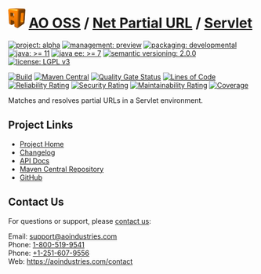 # [<img src="ao-logo.png" alt="AO Logo" width="35" height="40">](https://github.com/ao-apps) [AO OSS](https://github.com/ao-apps/ao-oss) / [Net Partial URL](https://github.com/ao-apps/ao-net-partial-url) / [Servlet](https://github.com/ao-apps/ao-net-partial-url-servlet)

[![project: alpha](https://oss.aoapps.com/ao-badges/project-alpha.svg)](https://aoindustries.com/life-cycle#project-alpha)
[![management: preview](https://oss.aoapps.com/ao-badges/management-preview.svg)](https://aoindustries.com/life-cycle#management-preview)
[![packaging: developmental](https://oss.aoapps.com/ao-badges/packaging-developmental.svg)](https://aoindustries.com/life-cycle#packaging-developmental)  
[![java: &gt;= 11](https://oss.aoapps.com/ao-badges/java-11.svg)](https://docs.oracle.com/en/java/javase/11/)
[![java ee: &gt;= 7](https://oss.aoapps.com/ao-badges/javaee-7.svg)](https://docs.oracle.com/javaee/7/)
[![semantic versioning: 2.0.0](https://oss.aoapps.com/ao-badges/semver-2.0.0.svg)](http://semver.org/spec/v2.0.0.html)
[![license: LGPL v3](https://oss.aoapps.com/ao-badges/license-lgpl-3.0.svg)](https://www.gnu.org/licenses/lgpl-3.0)

[![Build](https://github.com/ao-apps/ao-net-partial-url-servlet/workflows/Build/badge.svg?branch=master)](https://github.com/ao-apps/ao-net-partial-url-servlet/actions?query=workflow%3ABuild)
[![Maven Central](https://maven-badges.herokuapp.com/maven-central/com.aoapps/ao-net-partial-url-servlet/badge.svg)](https://maven-badges.herokuapp.com/maven-central/com.aoapps/ao-net-partial-url-servlet)
[![Quality Gate Status](https://sonarcloud.io/api/project_badges/measure?branch=master&project=com.aoapps%3Aao-net-partial-url-servlet&metric=alert_status)](https://sonarcloud.io/dashboard?branch=master&id=com.aoapps%3Aao-net-partial-url-servlet)
[![Lines of Code](https://sonarcloud.io/api/project_badges/measure?branch=master&project=com.aoapps%3Aao-net-partial-url-servlet&metric=ncloc)](https://sonarcloud.io/component_measures?branch=master&id=com.aoapps%3Aao-net-partial-url-servlet&metric=ncloc)  
[![Reliability Rating](https://sonarcloud.io/api/project_badges/measure?branch=master&project=com.aoapps%3Aao-net-partial-url-servlet&metric=reliability_rating)](https://sonarcloud.io/component_measures?branch=master&id=com.aoapps%3Aao-net-partial-url-servlet&metric=Reliability)
[![Security Rating](https://sonarcloud.io/api/project_badges/measure?branch=master&project=com.aoapps%3Aao-net-partial-url-servlet&metric=security_rating)](https://sonarcloud.io/component_measures?branch=master&id=com.aoapps%3Aao-net-partial-url-servlet&metric=Security)
[![Maintainability Rating](https://sonarcloud.io/api/project_badges/measure?branch=master&project=com.aoapps%3Aao-net-partial-url-servlet&metric=sqale_rating)](https://sonarcloud.io/component_measures?branch=master&id=com.aoapps%3Aao-net-partial-url-servlet&metric=Maintainability)
[![Coverage](https://sonarcloud.io/api/project_badges/measure?branch=master&project=com.aoapps%3Aao-net-partial-url-servlet&metric=coverage)](https://sonarcloud.io/component_measures?branch=master&id=com.aoapps%3Aao-net-partial-url-servlet&metric=Coverage)

Matches and resolves partial URLs in a Servlet environment.

## Project Links
* [Project Home](https://oss.aoapps.com/net-partial-url/servlet/)
* [Changelog](https://oss.aoapps.com/net-partial-url/servlet/changelog)
* [API Docs](https://oss.aoapps.com/net-partial-url/servlet/apidocs/)
* [Maven Central Repository](https://central.sonatype.com/search?namespace=com.aoapps&q=a%3Aao-net-partial-url-servlet)
* [GitHub](https://github.com/ao-apps/ao-net-partial-url-servlet)

## Contact Us
For questions or support, please [contact us](https://aoindustries.com/contact):

Email: [support@aoindustries.com](mailto:support@aoindustries.com)  
Phone: [1-800-519-9541](tel:1-800-519-9541)  
Phone: [+1-251-607-9556](tel:+1-251-607-9556)  
Web: https://aoindustries.com/contact
